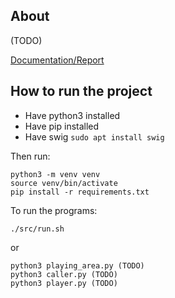 ## About

(TODO)

[Documentation/Report](#Documentation.md)

## How to run the project

- Have python3 installed
- Have pip installed
- Have swig ```sudo apt install swig```

Then run:
```
python3 -m venv venv
source venv/bin/activate
pip install -r requirements.txt
```

To run the programs:
```
./src/run.sh
```
or
```
python3 playing_area.py (TODO)
python3 caller.py (TODO)
python3 player.py (TODO)
```
```

